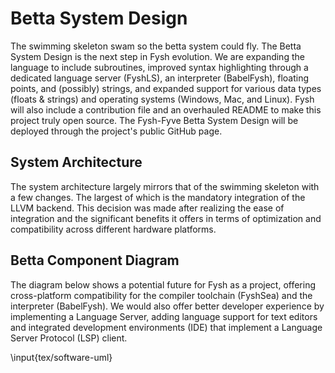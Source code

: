 # Betta System Design

<!-- (pick one) -->

The swimming skeleton swam so the betta system could fly. The Betta System
Design is the next step in Fysh evolution. We are expanding the language to
include subroutines, improved syntax highlighting through a dedicated language
server <!-- (project babel) There's already FyshLS (fysh shells)--> (FyshLS), an
interpreter (BabelFysh), floating points, and (possibly) strings, and expanded
support for various data types (floats & strings) and operating systems
(Windows, Mac, and Linux). Fysh will also include a contribution file and an
overhauled README to make this project truly open source. The Fysh-Fyve Betta
System Design will be deployed through the project's public GitHub page.

<!-- Hardware will be included in the Betta System Design. The system will include a -->
<!-- fysh swimming animation on an LED matrix display. -->

## System Architecture

The system architecture largely mirrors that of the swimming skeleton with a few
changes. The largest of which is the mandatory integration of the LLVM backend.
This decision was made after realizing the ease of integration and the
significant benefits it offers in terms of optimization and compatibility across
different hardware platforms.

## Betta Component Diagram

The diagram below shows a potential future for Fysh as a project, offering
cross-platform compatibility for the compiler toolchain (FyshSea) and the
interpreter (BabelFysh). We would also offer better developer experience by
implementing a Language Server, adding language support for text editors and
integrated development environments (IDE) that implement a Language Server
Protocol (LSP) client.

\input{tex/software-uml}

<!-- ## Changes from swimming skeleton (delete in final version) -->
<!---->
<!-- Swimming skeleton: -->
<!---->
<!-- - GPIO construct -->
<!-- - operators -->
<!-- - Loops -->
<!-- - variables -->
<!-- - conditional -->
<!---->
<!-- New stuff: -->
<!---->
<!-- - Contribution file (README) -->
<!-- - README 2.0 -->
<!-- - Subroutines -->
<!-- - call expressions -->
<!-- - interpreter -->
<!-- - Windows and mac support -->
<!-- - Floating points -->
<!-- - Inclusive strings (unicode) -->
<!-- - Language server (completion, syntax highlighting) -->
<!-- - Esolangs wiki -->
<!-- - Led matrix display & Fysh swimming animation -->
<!-- - Fysh stickers -->
